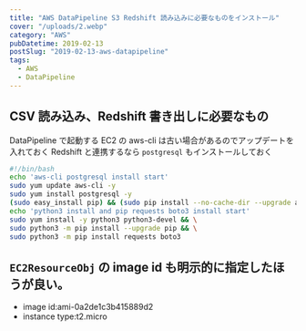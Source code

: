 ```yaml
---
title: "AWS DataPipeline S3 Redshift 読み込みに必要なものをインストール"
cover: "/uploads/2.webp"
category: "AWS"
pubDatetime: 2019-02-13
postSlug: "2019-02-13-aws-datapipeline"
tags:
  - AWS
  - DataPipeline
---
```


## CSV 読み込み、Redshift 書き出しに必要なもの

DataPipeline で起動する EC2 の aws-cli は古い場合があるのでアップデートを入れておく
Redshift と連携するなら `postgresql` もインストールしておく

```bash
#!/bin/bash
echo 'aws-cli postgresql install start'
sudo yum update aws-cli -y
sudo yum install postgresql -y
(sudo easy_install pip) && (sudo pip install --no-cache-dir --upgrade awscli)
echo 'python3 install and pip requests boto3 install start'
sudo yum install -y python3 python3-devel && \
sudo python3 -m pip install --upgrade pip && \
sudo python3 -m pip install requests boto3
```

## `EC2ResourceObj` の image id も明示的に指定したほうが良い。

- image id:ami-0a2de1c3b415889d2
- instance type:t2.micro
